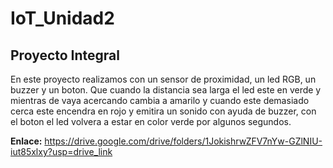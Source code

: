 # IoT_Unidad2
## Proyecto Integral
En este proyecto realizamos con un sensor de proximidad, un led RGB, un buzzer y un boton. Que cuando la distancia sea larga el led este en verde y mientras de vaya acercando cambia a amarilo y cuando este demasiado cerca este encendra en rojo y emitira un sonido con ayuda de buzzer, con el boton el led volvera a estar en color verde por algunos segundos.

**Enlace:**
https://drive.google.com/drive/folders/1JokishrwZFV7nYw-GZlNIU-iut85xlxy?usp=drive_link

